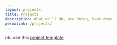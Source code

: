 ```yaml
---
layout: projects
title: Projects
description: What we'll do, are doing, have done
permalink: /projects/
---
```


nb. use this [project template](projects.md)
